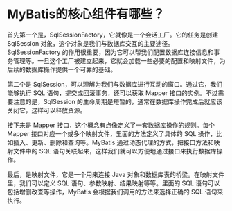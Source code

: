 # MyBatis的核心组件有哪些？

首先第一个是，SqlSessionFactory，它就像是一个会话工厂。它的任务是创建 SqlSession 对象，这个对象是我们与数据库交互的主要途径。SqlSessionFactory 的作用很重要，因为它可以帮我们配置数据库连接信息和事务管理等。一旦这个工厂被建立起来，它就会加载一些必要的配置和映射文件，为后续的数据库操作提供一个可靠的基础。



第二个是 SqlSession，可以理解为我们与数据库进行互动的窗口。通过它，我们能够执行 SQL 语句，提交或回滚事务，还可以获取 Mapper 接口的实例。不过需要注意的是，SqlSession 的生命周期是短暂的，通常在数据库操作完成后就应该关闭它，这样可以释放资源。



接下来是 Mapper 接口，这个概念有点像定义了一套数据库操作的规则。每个 Mapper 接口对应一个或多个映射文件，里面的方法定义了具体的 SQL 操作，比如插入、更新、删除和查询等。MyBatis 通过动态代理的方式，把接口方法和映射文件中的 SQL 语句关联起来，这样我们就可以方便地通过接口来执行数据库操作。



最后，是映射文件，它是一个用来连接 Java 对象和数据库表的桥梁。在映射文件里，我们可以定义 SQL 语句、参数映射、结果映射等等。里面的 SQL 语句可以包括增删改查等操作，MyBatis 会根据我们调用的方法来选择正确的 SQL 语句来执行。


